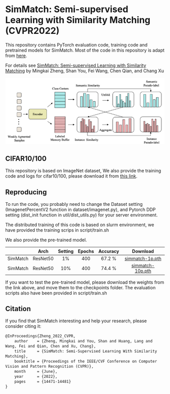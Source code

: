 # SimMatch: Semi-supervised Learning with Similarity Matching (CVPR2022)

This repository contains PyTorch evaluation code, training code and pretrained models for SimMatch. Most of the code in this repository is adapt from [here](https://github.com/amazon-research/exponential-moving-average-normalization).

For details see [SimMatch: Semi-supervised Learning with Similarity Matching](https://arxiv.org/abs/2203.06915) by Mingkai Zheng, Shan You, Fei Wang, Chen Qian, and Chang Xu

![SimMatch](img/framework.png)

## CIFAR10/100
This repository is based on ImageNet dataset, We also provide the training code and logs for cifar10/100, please download it from [this link](https://drive.google.com/file/d/1S59Eyt2klV02xW4FS46Mcir4L2jsIjeR/view?usp=sharing).


## Reproducing
To run the code, you probably need to change the Dataset setting (ImagenetPercentV2 function in dataset/imagenet.py), and Pytorch DDP setting (dist_init function in util/dist_utils.py) for your server environment.

The distributed training of this code is based on slurm environment, we have provided the training scrips in script/train.sh

We also provide the pre-trained model. 

|          |Arch | Setting | Epochs  | Accuracy | Download  |
|----------|:----:|:---:|:---:|:---:|:---:|
|  SimMatch | ResNet50 | 1% | 400  | 67.2 % | [simmatch-1p.pth](https://drive.google.com/file/d/1N-i7QwAyUuc862jm_nZLCKJL2cJCvbbD/view?usp=sharing) |
|  SimMatch | ResNet50 | 10% | 400  | 74.4 % | [simmatch-10p.pth](https://drive.google.com/file/d/1Eeeqxixr9JtbrUmFDgRcf-tCWbPGnt2o/view?usp=sharing) |

If you want to test the pre-trained model, please download the weights from the link above, and move them to the checkpoints folder. The evaluation scripts also have been provided in script/train.sh


## Citation
If you find that SimMatch interesting and help your research, please consider citing it:
```
@InProceedings{Zheng_2022_CVPR,
    author    = {Zheng, Mingkai and You, Shan and Huang, Lang and Wang, Fei and Qian, Chen and Xu, Chang},
    title     = {SimMatch: Semi-Supervised Learning With Similarity Matching},
    booktitle = {Proceedings of the IEEE/CVF Conference on Computer Vision and Pattern Recognition (CVPR)},
    month     = {June},
    year      = {2022},
    pages     = {14471-14481}
}
```
